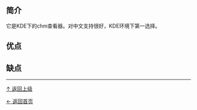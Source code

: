 ﻿
## 简介

它是KDE下的chm查看器。对中文支持很好，KDE环境下第一选择。

## 优点

## 缺点


----
[↑ 返回上级](https://github.com/asin929/linux-software/blob/master/Office-Application/Office-Application.md)

[← 返回首页](https://github.com/asin929/linux-software)
